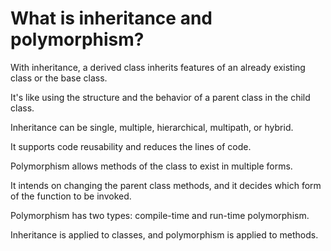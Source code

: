 
# What is inheritance and polymorphism?

With inheritance, a derived class inherits features of an already existing class or the base class.

It's like using the structure and the behavior of a parent class in the child class.

Inheritance can be single, multiple, hierarchical, multipath, or hybrid.

It supports code reusability and reduces the lines of code.

Polymorphism allows methods of the class to exist in multiple forms.

It intends on changing the parent class methods, and it decides which form of the function to be invoked.

Polymorphism has two types: compile-time and run-time polymorphism.

Inheritance is applied to classes, and polymorphism is applied to methods.
